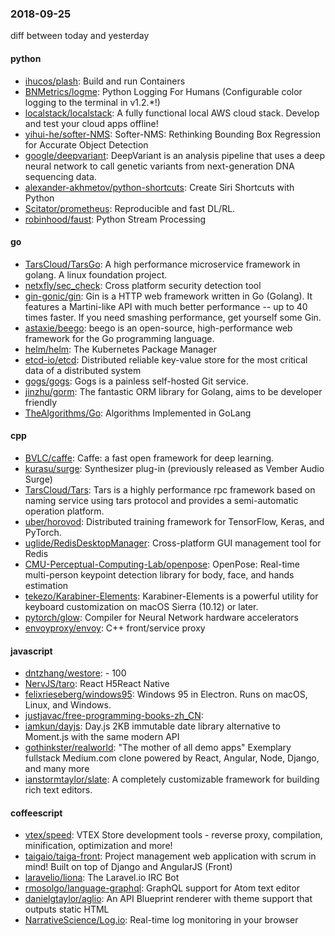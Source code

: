### 2018-09-25
diff between today and yesterday

#### python
* [ihucos/plash](https://github.com/ihucos/plash): Build and run Containers
* [BNMetrics/logme](https://github.com/BNMetrics/logme): Python Logging For Humans (Configurable color logging to the terminal in v1.2.*!)
* [localstack/localstack](https://github.com/localstack/localstack):  A fully functional local AWS cloud stack. Develop and test your cloud apps offline!
* [yihui-he/softer-NMS](https://github.com/yihui-he/softer-NMS): Softer-NMS: Rethinking Bounding Box Regression for Accurate Object Detection
* [google/deepvariant](https://github.com/google/deepvariant): DeepVariant is an analysis pipeline that uses a deep neural network to call genetic variants from next-generation DNA sequencing data.
* [alexander-akhmetov/python-shortcuts](https://github.com/alexander-akhmetov/python-shortcuts): Create Siri Shortcuts with Python
* [Scitator/prometheus](https://github.com/Scitator/prometheus): Reproducible and fast DL/RL.
* [robinhood/faust](https://github.com/robinhood/faust): Python Stream Processing

#### go
* [TarsCloud/TarsGo](https://github.com/TarsCloud/TarsGo): A high performance microservice framework in golang. A linux foundation project.
* [netxfly/sec_check](https://github.com/netxfly/sec_check): Cross platform security detection tool
* [gin-gonic/gin](https://github.com/gin-gonic/gin): Gin is a HTTP web framework written in Go (Golang). It features a Martini-like API with much better performance -- up to 40 times faster. If you need smashing performance, get yourself some Gin.
* [astaxie/beego](https://github.com/astaxie/beego): beego is an open-source, high-performance web framework for the Go programming language.
* [helm/helm](https://github.com/helm/helm): The Kubernetes Package Manager
* [etcd-io/etcd](https://github.com/etcd-io/etcd): Distributed reliable key-value store for the most critical data of a distributed system
* [gogs/gogs](https://github.com/gogs/gogs): Gogs is a painless self-hosted Git service.
* [jinzhu/gorm](https://github.com/jinzhu/gorm): The fantastic ORM library for Golang, aims to be developer friendly
* [TheAlgorithms/Go](https://github.com/TheAlgorithms/Go): Algorithms Implemented in GoLang

#### cpp
* [BVLC/caffe](https://github.com/BVLC/caffe): Caffe: a fast open framework for deep learning.
* [kurasu/surge](https://github.com/kurasu/surge): Synthesizer plug-in (previously released as Vember Audio Surge)
* [TarsCloud/Tars](https://github.com/TarsCloud/Tars): Tars is a highly performance rpc framework based on naming service using tars protocol and provides a semi-automatic operation platform.
* [uber/horovod](https://github.com/uber/horovod): Distributed training framework for TensorFlow, Keras, and PyTorch.
* [uglide/RedisDesktopManager](https://github.com/uglide/RedisDesktopManager):  Cross-platform GUI management tool for Redis
* [CMU-Perceptual-Computing-Lab/openpose](https://github.com/CMU-Perceptual-Computing-Lab/openpose): OpenPose: Real-time multi-person keypoint detection library for body, face, and hands estimation
* [tekezo/Karabiner-Elements](https://github.com/tekezo/Karabiner-Elements): Karabiner-Elements is a powerful utility for keyboard customization on macOS Sierra (10.12) or later.
* [pytorch/glow](https://github.com/pytorch/glow): Compiler for Neural Network hardware accelerators
* [envoyproxy/envoy](https://github.com/envoyproxy/envoy): C++ front/service proxy

#### javascript
* [dntzhang/westore](https://github.com/dntzhang/westore):  - 100
* [NervJS/taro](https://github.com/NervJS/taro):  React H5React Native 
* [felixrieseberg/windows95](https://github.com/felixrieseberg/windows95):  Windows 95 in Electron. Runs on macOS, Linux, and Windows.
* [justjavac/free-programming-books-zh_CN](https://github.com/justjavac/free-programming-books-zh_CN):  
* [iamkun/dayjs](https://github.com/iamkun/dayjs):  Day.js 2KB immutable date library alternative to Moment.js with the same modern API
* [gothinkster/realworld](https://github.com/gothinkster/realworld): "The mother of all demo apps"  Exemplary fullstack Medium.com clone powered by React, Angular, Node, Django, and many more 
* [ianstormtaylor/slate](https://github.com/ianstormtaylor/slate): A completely customizable framework for building rich text editors.

#### coffeescript
* [vtex/speed](https://github.com/vtex/speed): VTEX Store development tools - reverse proxy, compilation, minification, optimization and more!
* [taigaio/taiga-front](https://github.com/taigaio/taiga-front): Project management web application with scrum in mind! Built on top of Django and AngularJS (Front)
* [laravelio/liona](https://github.com/laravelio/liona): The Laravel.io IRC Bot
* [rmosolgo/language-graphql](https://github.com/rmosolgo/language-graphql): GraphQL support for Atom text editor
* [danielgtaylor/aglio](https://github.com/danielgtaylor/aglio): An API Blueprint renderer with theme support that outputs static HTML
* [NarrativeScience/Log.io](https://github.com/NarrativeScience/Log.io): Real-time log monitoring in your browser
